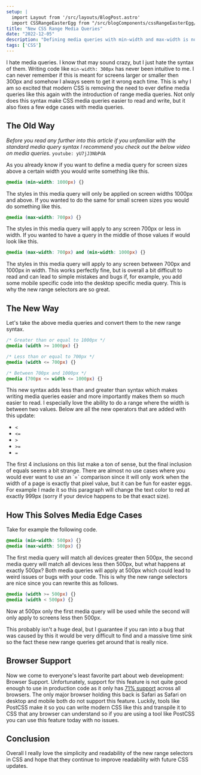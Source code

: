 ```yaml
---
setup: |
  import Layout from '/src/layouts/BlogPost.astro'
  import CSSRangeEasterEgg from "/src/blogComponents/cssRangeEasterEgg/CSSRangeEasterEgg.astro"
title: "New CSS Range Media Queries"
date: "2022-12-05"
description: "Defining media queries with min-width and max-width is not super intuitive which is why CSS added range media queries and they are amazing."
tags: ['CSS']
---
```



I hate media queries. I know that may sound crazy, but I just hate the syntax of them. Writing code like `min-width: 300px` has never been intuitive to me. I can never remember if this is meant for screens larger or smaller then 300px and somehow I always seem to get it wrong each time. This is why I am so excited that modern CSS is removing the need to ever define media queries like this again with the introduction of range media queries. Not only does this syntax make CSS media queries easier to read and write, but it also fixes a few edge cases with media queries.

## The Old Way

*Before you read any further into this article if you unfamiliar with the standard media query syntax I recommend you check out the below video on media queries.*
`youtube: yU7jJ3NbPdA`

As you already know if you want to define a media query for screen sizes above a certain width you would write something like this.
```css
@media (min-width: 1000px) {}
```
The styles in this media query will only be applied on screen widths 1000px and above. If you wanted to do the same for small screen sizes you would do something like this.
```css
@media (max-width: 700px) {}
```
The styles in this media query will apply to any screen 700px or less in width. If you wanted to have a query in the middle of those values if would look like this.
```css
@media (max-width: 700px) and (min-width: 1000px) {}
```
The styles in this media query will apply to any screen between 700px and 1000px in width. This works perfectly fine, but is overall a bit difficult to read and can lead to simple mistakes and bugs if, for example, you add some mobile specific code into the desktop specific media query. This is why the new range selectors are so great.

## The New Way

Let's take the above media queries and convert them to the new range syntax.
```css
/* Greater than or equal to 1000px */
@media (width >= 1000px) {}

/* Less than or equal to 700px */
@media (width <= 700px) {}

/* Between 700px and 1000px */
@media (700px <= width <= 1000px) {}
```
This new syntax adds less than and greater than syntax which makes writing media queries easier and more importantly makes them so much easier to read. I especially love the ability to do a range where the width is between two values. Below are all the new operators that are added with this update:

* `<`
* `<=`
* `>`
* `>=`
* `=`

<CSSRangeEasterEgg>
  The first 4 inclusions on this list make a ton of sense, but the final inclusion of equals seems a bit strange. There are almost no use cases where you would ever want to use an `=` comparison since it will only work when the width of a page is exactly that pixel value, but it can be fun for easter eggs. For example I made it so this paragraph will change the text color to red at exactly 999px (sorry if your device happens to be that exact size).
</CSSRangeEasterEgg>

## How This Solves Media Edge Cases

Take for example the following code.
```css
@media (min-width: 500px) {}
@media (max-width: 500px) {}
```
The first media query will match all devices greater then 500px, the second media query will match all devices less then 500px, but what happens at exactly 500px? Both media queries will apply at 500px which could lead to weird issues or bugs with your code. This is why the new range selectors are nice since you can rewrite this as follows.
```css
@media (width >= 500px) {}
@media (width < 500px) {}
```
Now at 500px only the first media query will be used while the second will only apply to screens less then 500px.

This probably isn't a huge deal, but I guarantee if you ran into a bug that was caused by this it would be very difficult to find and a massive time sink so the fact these new range queries get around that is really nice.

## Browser Support

Now we come to everyone's least favorite part about web development: Browser Support. Unfortunately, support for this feature is not quite good enough to use in production code as it only has [71% support](https://caniuse.com/css-media-range-syntax) across all browsers. The only major browser holding this back is Safari as Safari on desktop and mobile both do not support this feature. Luckily, tools like PostCSS make it so you can write modern CSS like this and transpile it to CSS that any browser can understand so if you are using a tool like PostCSS you can use this feature today with no issues.

## Conclusion

Overall I really love the simplicity and readability of the new range selectors in CSS and hope that they continue to improve readability with future CSS updates.

